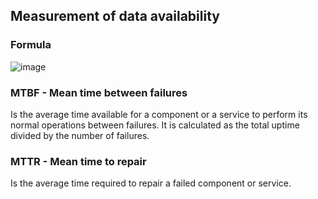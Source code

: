 ## Measurement of data availability
### Formula
![image](https://github.com/iamfabo/dellemc/assets/60046736/36fa4ddd-987f-421f-b107-f31fc9d26873)

### MTBF - Mean time between failures
Is the average time available for a component or a service to perform its normal operations between failures. It is calculated as the total uptime divided by the number of failures.

### MTTR - Mean time to repair
Is the average time required to repair a failed component or service.
